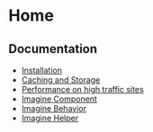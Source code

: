Home
====

Documentation
-------------

* [Installation](Documentation/Installation.md)
* [Caching and Storage](Documentation/Caching-And-Storage.md)
* [Performance on high traffic sites](Documentation/Performance-On-High-Traffic-Sites.md)
* [Imagine Component](Documentation/The-Imagine-Component.md)
* [Imagine Behavior](Documentation/The-Imagine-Behavior.md)
* [Imagine Helper](Documentation/The-Imagine-Helper.md)


